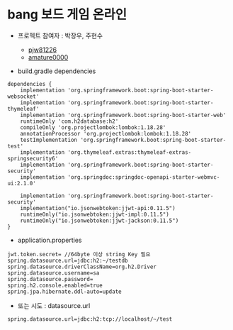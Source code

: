 # bang 보드 게임 온라인

- 프로젝트 참여자 : 박장우, 주현수
  - [pjw81226](https://github.com/pjw81226)
  - [amature0000](https://github.com/amature0000)

- build.gradle dependencies
```
dependencies {
	implementation 'org.springframework.boot:spring-boot-starter-websocket'
	implementation 'org.springframework.boot:spring-boot-starter-thymeleaf'
	implementation 'org.springframework.boot:spring-boot-starter-web'
	runtimeOnly 'com.h2database:h2'
	compileOnly 'org.projectlombok:lombok:1.18.28'
	annotationProcessor 'org.projectlombok:lombok:1.18.28'
	testImplementation 'org.springframework.boot:spring-boot-starter-test'
	implementation 'org.thymeleaf.extras:thymeleaf-extras-springsecurity6'
	implementation 'org.springframework.boot:spring-boot-starter-security'
	implementation 'org.springdoc:springdoc-openapi-starter-webmvc-ui:2.1.0'

	implementation 'org.springframework.boot:spring-boot-starter-security'
	implementation("io.jsonwebtoken:jjwt-api:0.11.5")
	runtimeOnly("io.jsonwebtoken:jjwt-impl:0.11.5")
	runtimeOnly("io.jsonwebtoken:jjwt-jackson:0.11.5")
}
```

- application.properties
```
jwt.token.secret= //64byte 이상 string Key 필요
spring.datasource.url=jdbc:h2:~/testdb
spring.datasource.driverClassName=org.h2.Driver
spring.datasource.username=sa
spring.datasource.password=
spring.h2.console.enabled=true
spring.jpa.hibernate.ddl-auto=update
```
- 또는 시도 : datasource.url
```
spring.datasource.url=jdbc:h2:tcp://localhost/~/test
```
